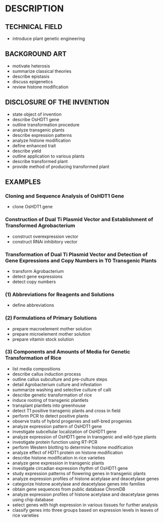 # DESCRIPTION

## TECHNICAL FIELD

- introduce plant genetic engineering

## BACKGROUND ART

- motivate heterosis
- summarize classical theories
- describe epistasis
- discuss epigenetics
- review histone modification

## DISCLOSURE OF THE INVENTION

- state object of invention
- describe OsHDT1 gene
- outline transformation procedure
- analyze transgenic plants
- describe expression patterns
- analyze histone modification
- define enhanced trait
- describe yield
- outline application to various plants
- describe transformed plant
- provide method of producing transformed plant

## EXAMPLES

### Cloning and Sequence Analysis of OsHDT1 Gene

- clone OsHDT1 gene

### Construction of Dual Ti Plasmid Vector and Establishment of Transformed Agrobacterium

- construct overexpression vector
- construct RNAi inhibitory vector

### Transformation of Dual Ti Plasmid Vector and Detection of Gene Expressions and Copy Numbers in T0 Transgenic Plants

- transform Agrobacterium
- detect gene expressions
- detect copy numbers

### (1) Abbreviations for Reagents and Solutions

- define abbreviations

### (2) Formulations of Primary Solutions

- prepare macroelement mother solution
- prepare microelement mother solution
- prepare vitamin stock solution

### (3) Components and Amounts of Media for Genetic Transformation of Rice

- list media compositions
- describe callus induction process
- outline callus subculture and pre-culture steps
- detail Agrobacterium culture and infestation
- summarize washing and selective culture of calli
- describe genetic transformation of rice
- induce rooting of transgenic plantlets
- transplant plantlets into greenhouse
- detect T1 positive transgenic plants and cross in field
- perform PCR to detect positive plants
- observe traits of hybrid progenies and self-bred progenies
- analyze expression pattern of OsHDT1 gene
- investigate subcellular localization of OsHDT1 gene
- analyze expression of OsHDT1 gene in transgenic and wild-type plants
- investigate protein function using RT-PCR
- perform Western blotting to determine histone modification
- analyze effect of HDT1 protein on histone modification
- describe histone modification in rice varieties
- analyze gene expression in transgenic plants
- investigate circadian expression rhythm of OsHDT1 gene
- study expression patterns of flowering genes in transgenic plants
- analyze expression profiles of histone acetylase and deacetylase genes
- categorize histone acetylase and deacetylase genes into families
- obtain gene sequences from public database ChromDB
- analyze expression profiles of histone acetylase and deacetylase genes using chip database
- select genes with high expression in various tissues for further analysis
- classify genes into three groups based on expression levels in leaves of rice varieties

